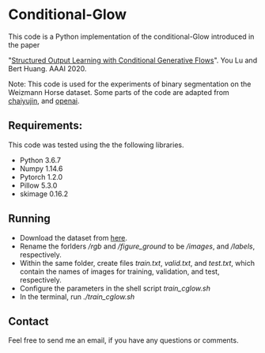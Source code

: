 # Conditional-Glow

This code is a Python implementation of the conditional-Glow introduced in the paper 

"[Structured Output Learning with Conditional Generative Flows](https://arxiv.org/abs/1905.13288)". You Lu and Bert Huang. AAAI 2020.

Note: This code is used for the experiments of binary segmentation on the Weizmann Horse dataset. Some parts of the code are adapted from [chaiyujin](https://github.com/chaiyujin/glow-pytorch), and [openai](https://github.com/openai/glow). 

## Requirements:

This code was tested using the the following libraries.

- Python 3.6.7
- Numpy 1.14.6
- Pytorch 1.2.0
- Pillow 5.3.0
- skimage 0.16.2

## Running

- Download the dataset from [here](https://www.msri.org/people/members/eranb/).
- Rename the forlders */rgb* and */figure_ground* to be */images*, and */labels*, respectively.
- Within the same folder, create files *train.txt*, *valid.txt*, and *test.txt*, which contain the names of images for training, validation, and test, respectively.
- Configure the parameters in the shell script *train_cglow.sh*
- In the terminal, run *./train_cglow.sh*

## Contact
Feel free to send me an email, if you have any questions or comments.
